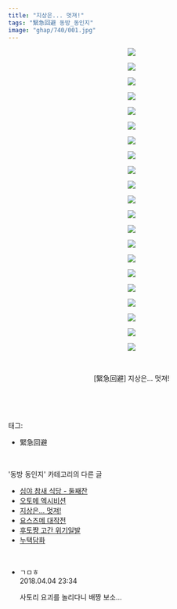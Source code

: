 ```yaml
---
title: "지상은... 멋져!"
tags: "緊急回避 동방_동인지"
image: "ghap/740/001.jpg"
---
```

<div class="article">
<p style="text-align: center; clear: none; float: none;"><img src="{{ site.nasurl }}/ghap/740/001.jpg"/></p>
<p style="text-align: center; clear: none; float: none;"><img src="{{ site.nasurl }}/ghap/740/002.jpg"/></p>
<p style="text-align: center; clear: none; float: none;"><img src="{{ site.nasurl }}/ghap/740/003.jpg"/></p>
<p style="text-align: center; clear: none; float: none;"><img src="{{ site.nasurl }}/ghap/740/004.jpg"/></p>
<p style="text-align: center; clear: none; float: none;"><img src="{{ site.nasurl }}/ghap/740/005.jpg"/></p>
<p style="text-align: center; clear: none; float: none;"><img src="{{ site.nasurl }}/ghap/740/006.jpg"/></p>
<p style="text-align: center; clear: none; float: none;"><img src="{{ site.nasurl }}/ghap/740/007.jpg"/></p>
<p style="text-align: center; clear: none; float: none;"><img src="{{ site.nasurl }}/ghap/740/008.jpg"/></p>
<p style="text-align: center; clear: none; float: none;"><img src="{{ site.nasurl }}/ghap/740/009.jpg"/></p>
<p style="text-align: center; clear: none; float: none;"><img src="{{ site.nasurl }}/ghap/740/010.jpg"/></p>
<p style="text-align: center; clear: none; float: none;"><img src="{{ site.nasurl }}/ghap/740/011.jpg"/></p>
<p style="text-align: center; clear: none; float: none;"><img src="{{ site.nasurl }}/ghap/740/012.jpg"/></p>
<p style="text-align: center; clear: none; float: none;"><img src="{{ site.nasurl }}/ghap/740/013.jpg"/></p>
<p style="text-align: center; clear: none; float: none;"><img src="{{ site.nasurl }}/ghap/740/014.jpg"/></p>
<p style="text-align: center; clear: none; float: none;"><img src="{{ site.nasurl }}/ghap/740/015.jpg"/></p>
<p style="text-align: center; clear: none; float: none;"><img src="{{ site.nasurl }}/ghap/740/016.jpg"/></p>
<p style="text-align: center; clear: none; float: none;"><img src="{{ site.nasurl }}/ghap/740/017.jpg"/></p>
<p style="text-align: center; clear: none; float: none;"><img src="{{ site.nasurl }}/ghap/740/018.jpg"/></p>
<p style="text-align: center; clear: none; float: none;"><img src="{{ site.nasurl }}/ghap/740/019.jpg"/></p>
<p style="text-align: center; clear: none; float: none;"><img src="{{ site.nasurl }}/ghap/740/020.jpg"/></p>
<p style="text-align: center; clear: none; float: none;"><img src="{{ site.nasurl }}/ghap/740/021.jpg"/></p>
<p style="text-align: center; clear: none; float: none;"><br/></p>
<p style="text-align: center; clear: none; float: none;">[緊急回避] 지상은... 멋져!</p>
<p><br/></p>
</div><br/>
<div class="tagTrail">
<p>태그: </p>
<ul>
<li>緊急回避</li>
</ul>
</div><br/>
<div class="another">
<p>'동방 동인지' 카테고리의 다른 글</p>
<ul>
<li><a href="/2016-07-08-ghap_742">심야 참새 식당 - 둘째잔</a></li>
<li><a href="/2016-07-07-ghap_741">오토메 엑시비션</a></li>
<li><a href="/2016-07-07-ghap_740">지상은... 멋져!</a></li>
<li><a href="/2016-07-07-ghap_739">요스즈메 대작전</a></li>
<li><a href="/2016-07-07-ghap_738">후토쨩 고간 위기일발</a></li>
<li><a href="/2016-07-07-ghap_737">누택담화</a></li>
</ul>
</div><br/>
<div class="cb_module cb_fluid">
<div class="cb_wrt cb_profile">
<div class="comment">
<ul>
<li class="cb_thumb_off" id="comment15233381">
<div class="cb_comment_area">
<div class="cb_info_area">
<div class="cb_section">
<span class="cb_nick_name">ㄱㅁㅎ</span>
</div>
<div class="cb_section">
<span class="cb_date">2018.04.04 23:34 </span>
</div>
</div>
<div class="cb_dsc_comment">
<p class="cb_dsc">
											사토리 요괴를 놀리다니 배짱 보소...
										</p>
</div>
</div></li>
</ul>
</div>
</div><!-- commentList close -->
</div><br/>
